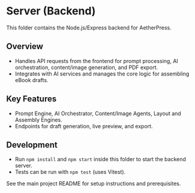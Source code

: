 # Server (Backend)

This folder contains the Node.js/Express backend for AetherPress.

## Overview

- Handles API requests from the frontend for prompt processing, AI orchestration, content/image generation, and PDF export.
- Integrates with AI services and manages the core logic for assembling eBook drafts.

## Key Features

- Prompt Engine, AI Orchestrator, Content/Image Agents, Layout and Assembly Engines.
- Endpoints for draft generation, live preview, and export.

## Development

- Run `npm install` and `npm start` inside this folder to start the backend server.
- Tests can be run with `npm test` (uses Vitest).

See the main project README for setup instructions and prerequisites.
